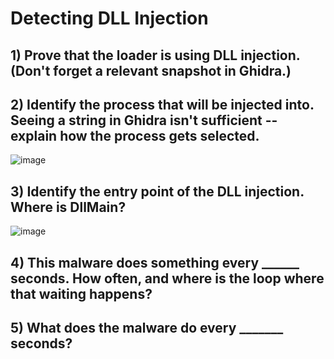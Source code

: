# Detecting DLL Injection 

## 1) Prove that the loader is using DLL injection. (Don't forget a relevant snapshot in Ghidra.)


## 2) Identify the process that will be injected into. Seeing a string in Ghidra isn't sufficient -- explain how the process gets selected.
![image](https://user-images.githubusercontent.com/89425242/233481193-e4a12896-4269-4fe6-abfb-a2852dd14828.png)


## 3) Identify the entry point of the DLL injection. Where is DllMain?
![image](https://user-images.githubusercontent.com/89425242/233480263-f81e35df-0799-4998-b10e-b54e719e330a.png)


## 4) This malware does something every ______ seconds. How often, and where is the loop where that waiting happens?


## 5) What does the malware do every _______ seconds?

